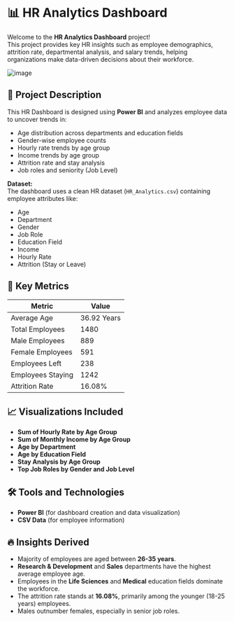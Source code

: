 # 📊 HR Analytics Dashboard

Welcome to the **HR Analytics Dashboard** project!  
This project provides key HR insights such as employee demographics, attrition rate, departmental analysis, and salary trends, helping organizations make data-driven decisions about their workforce.

![image](https://github.com/user-attachments/assets/ecd090c1-45be-4c5a-80b3-30e0f91894fc)


## 📂 Project Description

This HR Dashboard is designed using **Power BI** and analyzes employee data to uncover trends in:
- Age distribution across departments and education fields
- Gender-wise employee counts
- Hourly rate trends by age group
- Income trends by age group
- Attrition rate and stay analysis
- Job roles and seniority (Job Level)
  
**Dataset:**  
The dashboard uses a clean HR dataset (`HR_Analytics.csv`) containing employee attributes like:
- Age
- Department
- Gender
- Job Role
- Education Field
- Income
- Hourly Rate
- Attrition (Stay or Leave)

## 🚀 Key Metrics

| Metric                 | Value   |
| ---------------------- | ------- |
| Average Age            | 36.92 Years |
| Total Employees        | 1480    |
| Male Employees         | 889     |
| Female Employees       | 591     |
| Employees Left         | 238     |
| Employees Staying      | 1242    |
| Attrition Rate         | 16.08%  |

## 📈 Visualizations Included

- **Sum of Hourly Rate by Age Group**  
- **Sum of Monthly Income by Age Group**  
- **Age by Department**  
- **Age by Education Field**  
- **Stay Analysis by Age Group**  
- **Top Job Roles by Gender and Job Level**

## 🛠 Tools and Technologies

- **Power BI** (for dashboard creation and data visualization)
- **CSV Data** (for employee information)

## 🔥 Insights Derived

- Majority of employees are aged between **26-35 years**.
- **Research & Development** and **Sales** departments have the highest average employee age.
- Employees in the **Life Sciences** and **Medical** education fields dominate the workforce.
- The attrition rate stands at **16.08%**, primarily among the younger (18-25 years) employees.
- Males outnumber females, especially in senior job roles.


